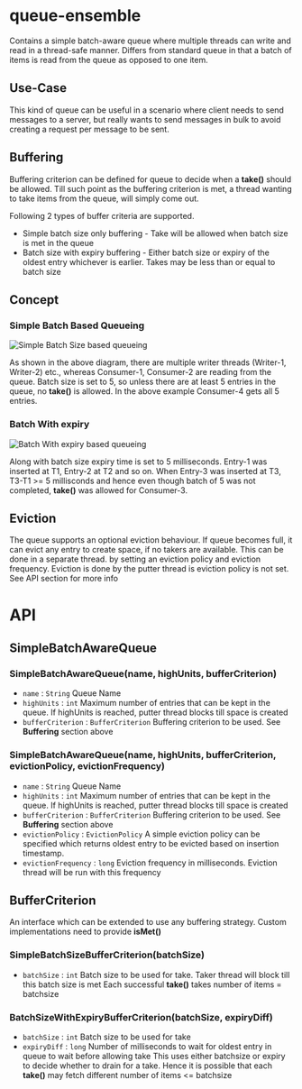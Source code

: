 # queue-ensemble

Contains a simple batch-aware queue where multiple threads can write and read in a thread-safe manner.
Differs from standard queue in that a batch of items is read from the queue as opposed to one item.


## Use-Case

This kind of queue can be useful in a scenario where client needs to send messages to a server, but really wants
to send messages in bulk to avoid creating a request per message to be sent.

## Buffering

Buffering criterion can be defined for queue to decide when a **take()** should be allowed. Till such point as the buffering criterion is met, a thread wanting to take items from the queue, will simply come out. 

Following 2 types of buffer criteria are supported.
* Simple batch size only buffering - Take will be allowed when batch size is met in the queue
* Batch size with expiry buffering - Either batch size or expiry of the oldest entry whichever is earlier. Takes may be less than or equal to batch size

## Concept
### Simple Batch Based Queueing
![Simple Batch Size based queueing](https://cloud.githubusercontent.com/assets/7447855/13902851/3b880254-ee83-11e5-8289-40448169c349.png)

As shown in the above diagram, there are multiple writer threads (Writer-1, Writer-2) etc., whereas
Consumer-1, Consumer-2 are reading from the queue. Batch size is set to 5, so unless there are at least 5
entries in the queue, no **take()** is allowed. In the above example Consumer-4 gets all 5 entries.

### Batch With expiry
![Batch With expiry based queueing](https://cloud.githubusercontent.com/assets/7447855/13902881/2bb4cc8e-ee85-11e5-8905-9ebdacbf81f4.png)

Along with batch size expiry time is set to 5 milliseconds. Entry-1 was inserted at T1, Entry-2 at T2 and so on.
When Entry-3 was inserted at T3, T3-T1 >= 5 millisconds and hence even though batch of 5 was not completed,
**take()** was allowed for Consumer-3.

## Eviction

The queue supports an optional eviction behaviour. If queue becomes full, it can evict any entry
to create space, if no takers are available. This can be done in a separate thread. by setting
an eviction policy and eviction frequency. 
Eviction is done by the putter thread is eviction policy is not set.
See API section for more info

# API

## SimpleBatchAwareQueue
### SimpleBatchAwareQueue(name, highUnits, bufferCriterion)
* `name` : `String` Queue Name
* `highUnits` : `int` Maximum number of entries that can be kept in the queue.
                If highUnits is reached, putter thread blocks till space is created
* `bufferCriterion` : `BufferCriterion` Buffering criterion to be used. See **Buffering** section above
             
### SimpleBatchAwareQueue(name, highUnits, bufferCriterion, evictionPolicy, evictionFrequency)             
* `name` : `String` Queue Name
* `highUnits` : `int` Maximum number of entries that can be kept in the queue.
                If highUnits is reached, putter thread blocks till space is created
* `bufferCriterion` : `BufferCriterion` Buffering criterion to be used. See **Buffering** section above
* `evictionPolicy` : `EvictionPolicy` A simple eviction policy can be specified which returns oldest 
                entry to be evicted based on insertion timestamp.
* `evictionFrequency` : `long` Eviction frequency in milliseconds. Eviction thread will be run with this frequency
              
## BufferCriterion
An interface which can be extended to use any buffering strategy. 
Custom implementations need to provide **isMet()**

### SimpleBatchSizeBufferCriterion(batchSize)
* `batchSize` : `int` Batch size to be used for take. Taker thread will block till this batch size is met
Each successful **take()** takes number of items = batchsize

### BatchSizeWithExpiryBufferCriterion(batchSize, expiryDiff)
* `batchSize` : `int` Batch size to be used for take
* `expiryDiff` : `long` Number of milliseconds to wait for oldest entry in queue to wait before allowing take
This uses either batchsize or expiry to decide whether to drain for a take. Hence it is possible
that each **take()** may fetch different number of items <= batchsize


